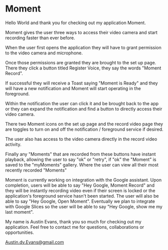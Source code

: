 # Moment

Hello World and thank you for checking out my application Moment.

Moment gives the user three ways to access their video camera and start recording faster than ever
before.

When the user first opens the application they will have to grant permission to the video camera and
microphone.

Once those permissions are granted they are brought to the set up page. There they click a button
titled Register Voice, they say the words "Moment Record".

If successful they will receive a Toast saying "Moment is Ready" and they will have a new
notification and Moment will start operating in the foreground.

Within the notification the user can click it and be brought back to the app or they can expand the
notification and find a button to directly access their video camera.

There two Moment icons on the set up page and the record video page they are toggles to turn on and
off the notification / foreground service if desired.

The user also has access to the video camera directly in the record video activity.

Finally any "Moments" that are recorded from these buttons have instant playback, allowing the user
to say "ok" or "retry", if "ok" the "Moment" is saved to the "myMoments" gallery. Where the user
can view all their most recently recorded "Moments"

Moment is currently working on integration with the Google assistant. Upon completion, users will
be able to say "Hey Google, Moment Record" and they will be instantly recording video even if their
screen is locked or the application's foreground service hasn't been started. The user will also be
able to say "Hey Google, Open Moment". Eventually we plan to integrate with Google Slices so the
user will be able to say "Hey Google, show me my last moment".

My name is Austin Evans, thank you so much for checking out my application.
Feel free to contact me for questions, collaborations or opportunities.

Austin.dv.Evans@gmail.com
